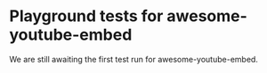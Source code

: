 # Playground tests for awesome-youtube-embed
We are still awaiting the first test run for awesome-youtube-embed.
